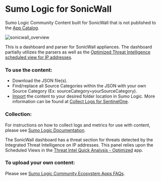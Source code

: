 # Sumo Logic for SonicWall
Sumo Logic Community Content built for SonicWall that is not published to the [App Catalog](https://help.sumologic.com/docs/integrations/).

![sonicwall_overview](Screenshots/sonicwall_overview.png)

This is a dashboard and parser for SonicWall appliances. The dashboard partially utilizes the parsers as well as the [Optimized Threat Intelligence scheduled view for IP addresses](https://github.com/SumoLogic/sumologic-content/blob/master/Sumo-Logic-Tools/Threat_Intelligence_Optimized/scheduled-views.txt).

### To use the content:
- Download the JSON file(s).
- Find/replace all Source Categories within the JSON with your own Source Category (Ex: sourceCategory=yourSourceCategory).
- [Import](https://help.sumologic.com/docs/get-started/library/#import-content) the content to your desired folder location in Sumo Logic. More information can be found at [Collect Logs for SentinelOne](https://help.sumologic.com/docs/send-data/collect-from-other-data-sources/collect-logs-sentinelone/).

### Collection:
For instructions on how to collect logs and metrics for use with content, please see [Sumo Logic Documentation](https://help.sumologic.com/docs/send-data/).

The SonicWall dashboard has a threat section for threats detected by the Integrated Threat Intelligence on IP addresses. This panel relies upon the Scheduled Views in the [Threat Intel Quick Analysis - Optimized](https://github.com/SumoLogic/sumologic-content/tree/master/Sumo-Logic-Tools/Threat_Intelligence_Optimized) app.

### To upload your own content:
Please see [Sumo Logic Community Ecosystem Apps FAQs](https://help.sumologic.com/docs/integrations/community-ecosystem-apps/#faq).